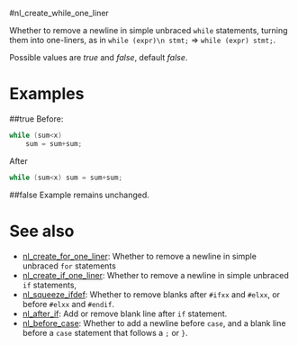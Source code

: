 #nl_create_while_one_liner

Whether to remove a newline in simple unbraced `while` statements, turning them into one-liners, as in `while (expr)\n stmt;` => `while (expr) stmt;`.

Possible values are _true_ and _false_, default _false_.

# Examples

##true
Before:
```cpp
while (sum<x)
	sum = sum+sum;
```

After
```cpp
while (sum<x) sum = sum+sum;
```

##false
Example remains unchanged.

# See also
* [nl_create_for_one_liner](nl_create_for_one_liner.md): Whether to remove a newline in simple unbraced `for` statements
* [nl_create_if_one_liner](nl_create_if_one_liner.md): Whether to remove a newline in simple unbraced `if` statements,
* [nl_squeeze_ifdef](nl_squeeze_ifdef.md): Whether to remove blanks after `#ifxx` and `#elxx`, or before `#elxx` and `#endif`.
* [nl_after_if](nl_after_if.md): Add or remove blank line after `if` statement.
* [nl_before_case](nl_before_case.md): Whether to add a newline before `case`, and a blank line before a `case` statement that follows a `;` or `}`.
